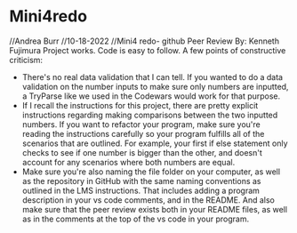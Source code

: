 # Mini4redo
//Andrea Burr
//10-18-2022
//Mini4 redo- github
Peer Review By: Kenneth Fujimura
Project works. Code is easy to follow. A few points of constructive criticism:
- There's no real data validation that I can tell. If you wanted to do a data validation on the number inputs to make sure only numbers are inputted, a TryParse like we used in the Codewars would work for that purpose.
- If I recall the instructions for this project, there are pretty explicit instructions regarding making comparisons between the two inputted numbers. If you want to refactor your program, make sure you're reading the instructions carefully so your program fulfills all of the scenarios that are outlined. For example, your first if else statement only checks to see if one number is bigger than the other, and doesn't account for any scenarios where both numbers are equal.
- Make sure you're also naming the file folder on your computer, as well as the repository in GitHub with the same naming conventions as outlined in the LMS instructions. That includes adding a program description in your vs code comments, and in the README. And also make sure that the peer review exists both in your README files, as well as in the comments at the top of the vs code in your program.